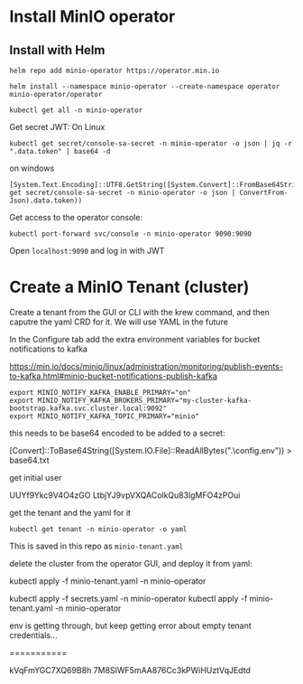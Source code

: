 # Install MinIO operator

## Install with Helm

```
helm repo add minio-operator https://operator.min.io

helm install --namespace minio-operator --create-namespace operator minio-operator/operator

kubectl get all -n minio-operator
```

Get secret JWT:
On Linux
```
kubectl get secret/console-sa-secret -n minio-operator -o json | jq -r ".data.token" | base64 -d
```
on windows
```
[System.Text.Encoding]::UTF8.GetString([System.Convert]::FromBase64String((kubectl get secret/console-sa-secret -n minio-operator -o json | ConvertFrom-Json).data.token))
```

Get access to the operator console:

```
kubectl port-forward svc/console -n minio-operator 9090:9090
```

Open `localhost:9090` and log in with JWT

# Create a MinIO Tenant (cluster)

Create a tenant from the GUI or CLI with the krew command, and then caputre the yaml CRD for it. We will use YAML in the future

In the Configure tab add the extra environment variables for bucket notifications to kafka

https://min.io/docs/minio/linux/administration/monitoring/publish-events-to-kafka.html#minio-bucket-notifications-publish-kafka

```
export MINIO_NOTIFY_KAFKA_ENABLE_PRIMARY="on"
export MINIO_NOTIFY_KAFKA_BROKERS_PRIMARY="my-cluster-kafka-bootstrap.kafka.svc.cluster.local:9092"
export MINIO_NOTIFY_KAFKA_TOPIC_PRIMARY="minio"
```

this needs to be base64 encoded to be added to a secret:

[Convert]::ToBase64String([System.IO.File]::ReadAllBytes(".\config.env")) > base64.txt

get initial user

UUYf9Ykc9V4O4zGO
LtbjYJ9vpVXQAColkQu83lgMFO4zPOui

get the tenant and the yaml for it

```
kubectl get tenant -n minio-operator -o yaml
```

This is saved in this repo as `minio-tenant.yaml`

delete the cluster from the operator GUI, and deploy it from yaml:

kubectl apply -f minio-tenant.yaml -n minio-operator



kubectl apply -f secrets.yaml -n minio-operator
kubectl apply -f minio-tenant.yaml -n minio-operator

env is getting through, but keep getting error about empty tenant credentials...

===========

kVqFmYGC7XQ69B8h
7M8SIWF5mAA876Cc3kPWiHUztVqJEdtd